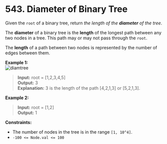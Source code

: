 # 543. Diameter of Binary Tree

Given the `root` of a binary tree, return _the length of the **diameter** of the tree_.

The **diameter** of a binary tree is the **length** of the longest path between any two nodes in a tree. This path may or may not pass through the `root`.

The **length** of a path between two nodes is represented by the number of edges between them.

**Example 1:**  
![diamtree](https://assets.leetcode.com/uploads/2021/03/06/diamtree.jpg)  
> **Input:** root = [1,2,3,4,5]  
> **Output:** 3  
> **Explanation:** 3 is the length of the path [4,2,1,3] or [5,2,1,3].

**Example 2:**
> **Input:** root = [1,2]  
> **Output:** 1

**Constraints:**
* The number of nodes in the tree is in the range `[1, 10^4]`.
* `-100 <= Node.val <= 100`